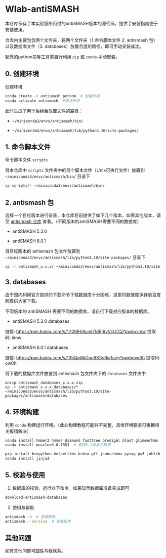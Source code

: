 # Wlab-antiSMASH

本仓库保存了本实验室所用过的antiSMASH版本的源代码，提供了安装指南便于安装使用。

仓库内主要包含两个文件夹，将两个文件夹（1.命令脚本文件 2. antismash 包）以及数据库文件（3. databases）放置合适的路径，即可手动安装成功。

额外的python包等工具需自行利用 `pip` 或 `conda` 手动安装。



## 0. 创建环境

创建环境

```bash
conda create -n antismash python  # 创建环境
conda activate antismash  #激活环境
```

此时生成了两个后续会放置文件的路径：

- `~/miniconda3/envs/antismash/bin/` 

- `~/miniconda3/envs/antismash/lib/python3.10/site-packages/`



## 1. 命令脚本文件

命令脚本文件 `scripts`

将本仓库中 `scripts` 文件夹中的两个脚本文件（Unix可执行文件）放置到 `~/miniconda3/envs/antismash/bin/` 目录下

```bash
cp scripts/* ~/miniconda3/envs/antismash/bin/
```



## 2. antismash 包

选择一个目标版本进行安装，本仓库目前提供了如下几个版本，如需其他版本，请至 [antismash 仓库](https://github.com/antismash/antismash) 查看。（不同版本的antiSMASH需要不同的数据库）

- antiSMASH 5.2.0

- antiSMASH 6.0.1

将目标版本的 antismash 包文件放置到 `~/miniconda3/envs/antismash/lib/python3.10/site-packages/` 目录下

```bash
cp -r antismash_x.x.x/ ~/miniconda3/envs/antismash/lib/python3.10/site-packages/antismash  # 将 x.x.x 改为你的目标版本号
```



## 3. databases

由于国内利用官方提供的下载命令下载数据库十分困难，这里将数据库保存到百度网盘供大家下载。

不同版本的 antiSMASH 需要不同的数据库，请自行下载对应版本的数据库。

- antiSMASH 5.2.0 databases

链接: https://pan.baidu.com/s/1I10MHi8uml7tdRj9vVcUDQ?pwd=iimw 提取码: iimw 

- antiSMASH 6.0.1 databases

链接: https://pan.baidu.com/s/135QqIilkOun9X3o6ia1uzg?pwd=ow0h 提取码: ow0h 



将下载的数据库文件放置到 antismash 包文件夹下的 `databases` 文件夹中

```
unzip antismash_databases_x.x.x.zip
cp -r antismash_x.x.x_databases/* ~/miniconda3/envs/antismash/lib/python3.10/site-packages/antismash/databases
```



## 4. 环境构建

利用 `conda` 构建运行环境。（此处构建教程可能并不完整，具体环境要求可根据相关报错解决）

```bash
conda install hmmer2 hmmer diamond fasttree prodigal blast glimmerhmm
conda install muscle=3.8.1551  # 安装5.1版本会报错
```

```bash
pip install biopython helperlibs bcbio-gff jsonschema pysvg-py3 joblib sklearn matplotlib pyscss
conda install jinja2 
```



## 5. 校验与使用

1. 数据库的校验，运行以下命令，如果显示数据库准备完成即可

```bash
download-antismash-databases
```

2. 使用与帮助

```bash
antismash -h  # 查看帮助
antismash --version  # 查看版本
```



## 其他问题

如有其他问题可[邮件](mailto:gavinchou99@126.com)与我联系。


